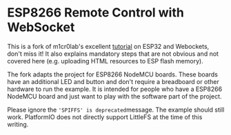 # ESP8266 Remote Control with WebSocket

This is a fork of m1cr0lab's excellent [tutorial] on ESP32 and Webockets, don't miss it!
It also explains mandatory steps that are not obvious and not covered here (e.g. uploading HTML resources to ESP flash memory).

The fork adapts the project for ESP8266 NodeMCU boards. These boards have an additional LED and button and don't require a breadboard or other hardware to run the example.
It is intended for people who have a ESP8266 NodeMCU board and just want to play with the software part of the project.


Please ignore the `'SPIFFS' is deprecated`message. The example should still work. PlatformIO does not directly support LittleFS at the time of this writing.



[tutorial]: https://m1cr0lab-esp32.github.io/remote-control-with-websocket/